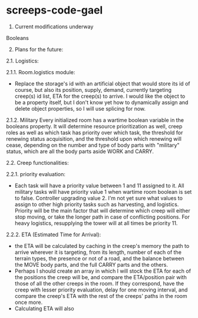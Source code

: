 # screeps-code-gael

1. Current modifications underway

Booleans

2. Plans for the future:

2.1. Logistics:

2.1.1. Room.logistics module:
- Replace the storage's id with an artificial object that would store its id of course, but also its position, supply, demand, currently targeting creep(s) id list, ETA for the creep(s) to arrive. I would like the object to be a property itself, but I don't know yet how to dynamically assign and delete object properties, so I will use splicing for now. 

2.1.2. Military
Every initialized room has a wartime boolean variable in the booleans property. It will determine resource prioritization as well, creep roles as well as which task has priority over which task, the threshold for renewing status acquisition, and the threshold upon which renewing will cease, depending on the number and type of body parts with "military" status, which are all the body parts aside WORK and CARRY. 

2.2. Creep functionalities:

2.2.1. priority evaluation:
  - Each task will have a priority value between 1 and 11 assigned to it. All military tasks will have priority value 1 when wartime room boolean is set to false. Controller upgrading value 2. I'm not yet sure what values to assign to other high priority tasks such as harvesting, and logistics. Priority will be the main factor that will determine which creep will either stop moving, or take the longer path in case of conflicting positions. For heavy logistics, resupplying the tower will at all times be priority 11. 

2.2.2. ETA (Estimated Time for Arrival):
  - the ETA will be calculated by caching in the creep's memory the path to arrive wherever it is targeting, from its length, number of each of the terrain types, the presence or not of a road, and the balance between the MOVE body parts, and the full CARRY parts and the others.
  - Perhaps I should create an array in which I will stock the ETA for each of the positions the creep will be, and compare the ETA/position pair with those of all the other creeps in the room. If they correspond, have the creep with lesser priority evaluation, delay for one moving interval, and compare the creep's ETA with the rest of the creeps' paths in the room once more.
  - Calculating ETA will also 







